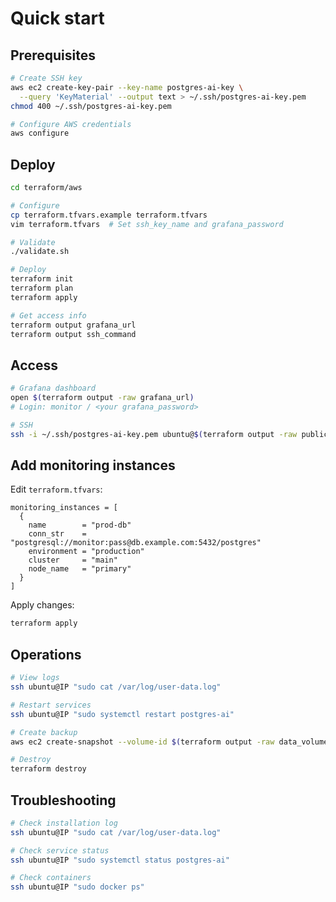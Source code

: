 # Quick start

## Prerequisites

```bash
# Create SSH key
aws ec2 create-key-pair --key-name postgres-ai-key \
  --query 'KeyMaterial' --output text > ~/.ssh/postgres-ai-key.pem
chmod 400 ~/.ssh/postgres-ai-key.pem

# Configure AWS credentials
aws configure
```

## Deploy

```bash
cd terraform/aws

# Configure
cp terraform.tfvars.example terraform.tfvars
vim terraform.tfvars  # Set ssh_key_name and grafana_password

# Validate
./validate.sh

# Deploy
terraform init
terraform plan
terraform apply

# Get access info
terraform output grafana_url
terraform output ssh_command
```

## Access

```bash
# Grafana dashboard
open $(terraform output -raw grafana_url)
# Login: monitor / <your grafana_password>

# SSH
ssh -i ~/.ssh/postgres-ai-key.pem ubuntu@$(terraform output -raw public_ip)
```

## Add monitoring instances

Edit `terraform.tfvars`:

```hcl
monitoring_instances = [
  {
    name        = "prod-db"
    conn_str    = "postgresql://monitor:pass@db.example.com:5432/postgres"
    environment = "production"
    cluster     = "main"
    node_name   = "primary"
  }
]
```

Apply changes:
```bash
terraform apply
```

## Operations

```bash
# View logs
ssh ubuntu@IP "sudo cat /var/log/user-data.log"

# Restart services
ssh ubuntu@IP "sudo systemctl restart postgres-ai"

# Create backup
aws ec2 create-snapshot --volume-id $(terraform output -raw data_volume_id)

# Destroy
terraform destroy
```

## Troubleshooting

```bash
# Check installation log
ssh ubuntu@IP "sudo cat /var/log/user-data.log"

# Check service status
ssh ubuntu@IP "sudo systemctl status postgres-ai"

# Check containers
ssh ubuntu@IP "sudo docker ps"
```

